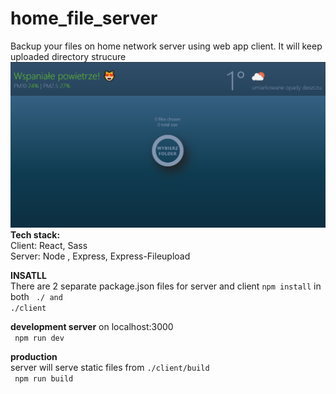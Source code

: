 # home_file_server
Backup your files on home network server using web app client.
It will keep uploaded directory strucure 
<img src='./client/public/screenshot.png' />
<br />
<b>Tech stack: </b> <br />
Client: React, Sass <br />
Server: Node , Express, Express-Fileupload <br />

<b>INSATLL</b><br />
There are 2 separate package.json files for server and client
<code>npm install</code> in both <code> ./ and ./client </code>

<b>development server</b> on localhost:3000 <br />
<code> npm run dev </code> 

<b>production</b> <br />
server will serve static files from <code>./client/build</code> <br/>
<code> npm run build</code>  
